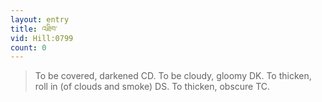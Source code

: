 ```yaml
---
layout: entry
title: འཐིབ་
vid: Hill:0799
count: 0
---
```

> To be covered, darkened CD\. To be cloudy, gloomy DK\. To thicken, roll in (of clouds and smoke) DS\. To thicken, obscure TC\.


